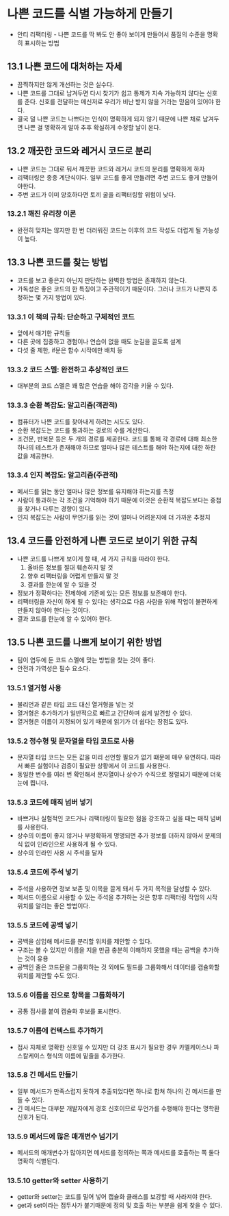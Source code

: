 # 나쁜 코드를 식별 가능하게 만들기

- 안티 리팩터링 - 나쁜 코드를 딱 봐도 안 좋아 보이게 만들어서 품질의 수준을 명확히 표시하는 방법

## 13.1 나쁜 코드에 대처하는 자세

- 끔찍하지만 않게 개선하는 것은 실수다.
- 나쁜 코드를 그대로 남겨두면 다시 찾기가 쉽고 통제가 지속 가능하지 않다는 신호를 준다. 신호를 전달하는 메신저로 우리가 비난 받지 않을 거라는 믿음이 있어야 한다.
- 결국 덜 나쁜 코드는 나쁘다는 인식이 명확하게 되지 않기 때문에 나쁜 채로 남겨두면 나쁜 걸 명확하게 알아 추후 확실하게 수정할 날이 온다.

## 13.2 깨끗한 코드와 레거시 코드로 분리

- 나쁜 코드는 그대로 둬서 깨끗한 코드와 레거시 코드의 분리를 명확하게 하자
- 리팩터링은 종종 계단식이다. 일부 코드를 좋게 만들려면 주변 코드도 좋게 만들어야한다.
- 주변 코드가 이미 양호하다면 토끼 굴을 리팩터링할 위험이 낮다.

### 13.2.1 깨진 유리창 이론

- 완전히 맞지는 않지만 한 번 더러워진 코드는 이후의 코드 작성도 더럽게 될 가능성이 높다.

## 13.3 나쁜 코드를 찾는 방법

- 코드를 보고 좋은지 아닌지 판단하는 완벽한 방법은 존재하지 않는다.
- 가독성은 좋은 코드의 한 특징이고 주관적이기 때문이다. 그러나 코드가 나쁜지 추정하는 몇 가지 방법이 있다.

### 13.3.1 이 책의 규칙: 단순하고 구체적인 코드

- 앞에서 얘기한 규칙들
- 다른 곳에 집중하고 경험이나 연습이 없을 때도 눈길을 끌도록 설계
- 다섯 줄 제한, if문은 함수 시작에만 배치 등

### 13.3.2 코드 스멜: 완전하고 추상적인 코드

- 대부분의 코드 스멜은 꽤 많은 연습을 해야 감각을 키울 수 있다.

### 13.3.3 순환 복잡도: 알고리즘(객관적)

- 컴퓨터가 나쁜 코드를 찾아내게 하려는 시도도 있다.
- 순환 복잡도는 코드를 통과하는 경로의 수를 계산한다.
- 조건문, 반복문 등은 두 개의 경로를 제공한다. 코드를 통해 각 경로에 대해 최소한 하나의 테스트가 존재해야 하므로 얼마나 많은 테스트를 해야 하는지에 대한 하한 값을 제공한다.

### 13.3.4 인지 복잡도: 알고리즘(주관적)

- 메서드를 읽는 동안 얼마나 많은 정보를 유지해야 하는지를 측정
- 사람이 통과하는 각 조건을 기억해야 하기 때문에 이것은 순환적 복잡도보다는 중첩을 찾거나 다루는 경향이 있다.
- 인지 복잡도는 사람이 무언가를 읽는 것이 얼마나 어려운지에 더 가까운 추정치

## 13.4 코드를 안전하게 나쁜 코드로 보이기 위한 규칙

- 나쁜 코드를 나쁘게 보이게 할 때, 세 가지 규칙을 따라야 한다.
  1. 올바른 정보를 절대 훼손하지 말 것
  2. 향후 리팩터링을 어렵게 만들지 말 것
  3. 결과를 한눈에 알 수 있을 것
- 정보가 정확하다는 전제하에 기존에 있는 모든 정보를 보존해야 한다.
- 리팩터링을 자신이 하게 될 수 있다는 생각으로 다음 사람을 위해 작업이 불편하게 만들지 않아야 한다는 것이다.
- 결과 코드를 한눈에 알 수 있어야 한다.

## 13.5 나쁜 코드를 나쁘게 보이기 위한 방법

- 팀이 염두에 둔 코드 스멜에 맞는 방법을 찾는 것이 좋다.
- 안전과 가역성은 필수 요소다.

### 13.5.1 열거형 사용

- 불리언과 같은 타입 코드 대신 열거형을 넣는 것
- 열거형은 추가하기가 일반적으로 빠르고 간단하며 쉽게 발견할 수 있다.
- 열거형은 이름이 지정되어 있기 때문에 읽기가 더 쉽다는 장점도 있다.

### 13.5.2 정수형 및 문자열을 타입 코드로 사용

- 문자열 타입 코드는 모든 값을 미리 선언할 필요가 없기 떄문에 매우 유연하다. 따라서 빠른 실험이나 검증이 필요한 상황에서 이 코드를 사용한다.
- 동일한 변수를 여러 번 확인해서 문자열이나 상수가 수직으로 정렬되기 때문에 더욱 눈에 띕니다.

### 13.5.3 코드에 매직 넘버 넣기

- 바쁘거나 실험적인 코드거나 리팩터링이 필요한 점을 강조하고 싶을 때는 매직 넘버를 사용한다.
- 상수의 이름이 좋지 않거나 부정확하게 명명되면 추가 정보를 더하지 않아서 문제의식 없이 인라인으로 사용하게 될 수 있다.
- 상수의 인라인 사용 시 주석을 달자

### 13.5.4 코드에 주석 넣기

- 주석을 사용하면 정보 보존 및 이목을 끌게 돼서 두 가지 목적을 달성할 수 있다.
- 메서드 이름으로 사용할 수 있는 주석을 추가하는 것은 향후 리팩터링 작업의 시작 위치를 알리는 좋은 방법이다.

### 13.5.5 코드에 공백 넣기

- 공백을 삽입해 메서드를 분리할 위치를 제안할 수 있다.
- 구조는 볼 수 있지만 이름을 지을 만큼 충분히 이해하지 못했을 때는 공백을 추가하는 것이 유용
- 공백인 줄은 코드문을 그룹화하는 것 외에도 필드를 그룹화해서 데이터를 캡슐화할 위치를 제안할 수도 있다.

### 13.5.6 이름을 진으로 항목을 그룹화하기

- 공통 접사를 붙여 캡슐화 후보를 표시한다.

### 13.5.7 이름에 컨텍스트 추가하기

- 접사 자체로 명확한 신호일 수 있지만 더 강조 표시가 필요한 경우 카멜케이스나 파스칼케이스 형식의 이름에 밑줄을 추가한다.

### 13.5.8 긴 메서드 만들기

- 일부 메서드가 만족스럽지 못하게 추출되었다면 하나로 합쳐 하나의 긴 메서드를 만들 수 있다.
- 긴 메서드는 대부분 개발자에게 경호 신호이므로 무언가를 수행해야 한다는 명학환 신호가 된다.

### 13.5.9 메서드에 많은 매개변수 넘기기

- 메서드의 매개변수가 많아지면 메서드를 정의하는 쪽과 메서드를 호출하는 쪽 둘다 명확히 식별된다.

### 13.5.10 getter와 setter 사용하기

- getter와 setter는 코드를 밀어 넣어 캡슐화 클래스를 보강할 때 사라져야 한다.
- get과 set이라는 접두사가 붙기때문에 정의 및 호출 하는 부분을 쉽게 찾을 수 있다.

